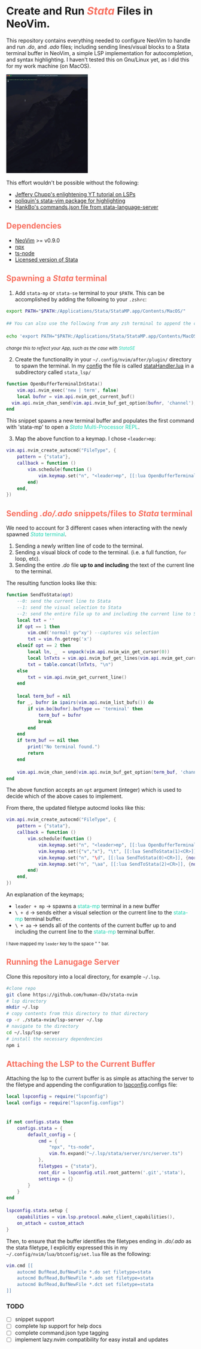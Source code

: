 # Create and Run <span style="color:#F87060">*Stata*</span> Files in NeoVim. 
This repository contains everything needed to configure NeoVim to handle and
run *.do*, and *.ado* files; including sending lines/visual blocks to a Stata
terminal buffer in NeoVim,  a simple LSP implementation for autocompletion, and
syntax highlighting. I haven't tested this on Gnu/Linux yet, as I did this for
my work machine (on MacOS).

![stata_term](./assets/terminal_spawn.gif) 


This effort wouldn't be possible without the following:
- [Jeffery Chupp's enlightening YT tutorial on LSPs](https://youtu.be/Xo5VXTRoL6Q?si=6c0lw8UDtL-iELL9)
- [poliquin's stata-vim package for highlighting](https://github.com/poliquin/stata-vim)
- [HankBo's commands.json file from stata-language-server](https://github.com/HankBO/stata-language-server)


## <span style="color:#F87060">Dependencies</span>
- [NeoVim](https://github.com/neovim/neovim/tree/master) >= v0.9.0
- [npx](https://www.npmjs.com/package/npx)
- [ts-node](https://www.npmjs.com/package/ts-node)
- [Licensed version of Stata](https://www.stata.com/products/)


## <span style="color:#F87060">Spawning a *Stata* terminal</span>
1) Add `stata-mp` or `stata-se` terminal to your `$PATH`. This can be
accomplished by adding the following to your `.zshrc`:
```bash
export PATH="$PATH:/Applications/Stata/StataMP.app/Contents/MacOS/"

## You can also use the following from any zsh terminal to append the command to your .zshrc

echo 'export PATH="$PATH:/Applications/Stata/StataMP.app/Contents/MacOS/"' >> ~/.zshrc
```
<small><i>change this to reflect your App, such as the case with
<span style="color:#1dd3b0">StataSE</span></i></small>

2) Create the functionality in your `~/.config/nvim/after/plugin/` directory to
spawn the terminal. In my [config](https://github.com/human-d3v/neovimConfig)
the file is called [stataHandler.lua](https://github.com/human-d3v/neovimConfig/blob/main/lazy/nvim/after/plugin/stataHandler.lua) in a subdirectory called `stata_lsp/`

```lua
function OpenBufferTerminalInStata()
	vim.api.nvim_exec('new | term', false)
	local bufnr = vim.api.nvim_get_current_buf()
  vim.api.nvim_chan_send(vim.api.nvim_buf_get_option(bufnr, 'channel'), 'stata-mp' .. "\r")
end
```
This snippet spawns a new terminal buffer and populates the first command with
'stata-mp' to open a <span style="color:#1dd3b0"><i>Stata</i> Multi-Processor REPL</span>.

3) Map the above function to a keymap. I chose `<leader>mp`:

```lua
vim.api.nvim_create_autocmd("FileType", {
	pattern = {"stata"},
	callback = function ()
		vim.schedule(function ()
			vim.keymap.set("n", "<leader>mp", [[:lua OpenBufferTerminalInStata()<CR>]], {noremap=true, buffer=true})
        end)
    end,
})
```
## <span style="color:#F87060">Sending *.do/.ado* snippets/files to *Stata* terminal</span> 
We need to account for 3 different cases when interacting with the newly
spawned <span style="color:#1dd3b0"><i>Stata</i> terminal</span>. 

1) Sending a newly written line of code to the terminal. 
2) Sending a visual block of code to the terminal. (i.e. a full function, `for` loop, etc).
3) Sending the entire *.do* file **up to and including** the text of the
current line to the terminal. 

The resulting function looks like this: 

```lua
function SendToStata(opt)
	--0: send the current line to Stata
	--1: send the visual selection to Stata
	--2: send the entire file up to and including the current line to Stata
	local txt = ''
	if opt == 1 then
		vim.cmd('normal! gv"xy') --captures vis selection
		txt = vim.fn.getreg('x')
	elseif opt == 2 then
		local ln, _  = unpack(vim.api.nvim_win_get_cursor(0))
		local lnTxts = vim.api.nvim_buf_get_lines(vim.api.nvim_get_current_buf(), 0, ln, false)
		txt = table.concat(lnTxts, "\n")
	else
		txt = vim.api.nvim_get_current_line()
	end

	local term_buf = nil
	for _, bufnr in ipairs(vim.api.nvim_list_bufs()) do
		if vim.bo[bufnr].buftype == 'terminal' then
			term_buf = bufnr
			break
		end
	end
	if term_buf == nil then
		print("No terminal found.")
		return
	end

	vim.api.nvim_chan_send(vim.api.nvim_buf_get_option(term_buf, 'channel'), txt .. '\r')
end
```
The above function accepts an `opt` argument (integer) which is used to decide
which of the above cases to implement. 

From there, the updated filetype autocmd looks like this: 
```lua
vim.api.nvim_create_autocmd("FileType", {
	pattern = {"stata"},
	callback = function ()
		vim.schedule(function ()
			vim.keymap.set("n", "<leader>mp", [[:lua OpenBufferTerminalInStata()<CR>]], {noremap=true, buffer=true})
			vim.keymap.set({"v","x"}, "\t", [[:lua SendToStata(1)<CR>]], {noremap=true, buffer=true})
			vim.keymap.set("n", "\d", [[:lua SendToStata(0)<CR>]], {noremap=true, buffer=true})
			vim.keymap.set("n", "\aa", [[:lua SendToStata(2)<CR>]], {noremap=true, buffer=true})
		end)
	end,
})
```
An explanation of the keymaps;
- `leader + mp` -> spawns a <span style="color:#1dd3b0">stata-mp</span> terminal in a new buffer
- `\ + d` -> sends either a visual selection or the current line to
  the <span style="color:#1dd3b0">stata-mp</span> terminal buffer. 
- `\ + aa` -> sends all of the contents of the current buffer
  up to and including the current line to the <span style="color:#1dd3b0">stata-mp</span> terminal buffer.

<small>I have mapped my `leader` key to the space " " bar.</small>


## <span style="color:#F87060">Running the Lanugage Server</span>
Clone this repository into a local directory, for example `~/.lsp`.
```bash
#clone repo
git clone https://github.com/human-d3v/stata-nvim
# lsp directory
mkdir ~/.lsp
# copy contents from this directory to that directory
cp -r ./stata-nvim/lsp-server ~/.lsp
# navigate to the directory 
cd ~/.lsp/lsp-server
# install the necessary dependencies
npm i
```

## <span style="color:#F87060">Attaching the LSP to the Current Buffer</span>
Attaching the lsp to the current buffer is as simple as attaching the server to
the filetype and appending the configuration to
[lspconfig](https://github.com/neovim/nvim-lspconfig).configs file:

```lua
local lspconfig = require("lspconfig")
local configs = require("lspconfig.configs")


if not configs.stata then
    configs.stata = {
		default_config = {
			cmd = {
				"npx", "ts-node",
				vim.fn.expand("~/.lsp/stata/server/src/server.ts")
			},
			filetypes = {"stata"},
			root_dir = lspconfig.util.root_pattern('.git','stata'),
			settings = {}
		}
	}
end

lspconfig.stata.setup {
	capabilities = vim.lsp.protocol.make_client_capabilities(),
	on_attach = custom_attach
}
```
Then, to ensure that the buffer identifies the filetypes ending in *.do/.ado*
as the stata filetype, I explicitly expressed this in my
`~/.config/nvim/lua/btconfig/set.lua` file as the following:
```lua
vim.cmd [[
	autocmd BufRead,BufNewFile *.do set filetype=stata
	autocmd BufRead,BufNewFile *.ado set filetype=stata
	autocmd BufRead,BufNewFile *.dct set filetype=stata
]]
```

### TODO
- [ ] snippet support 
- [ ] complete lsp support for help docs 
- [ ] complete command.json type tagging
- [ ] implement lazy.nvim compatibility for easy install and updates
